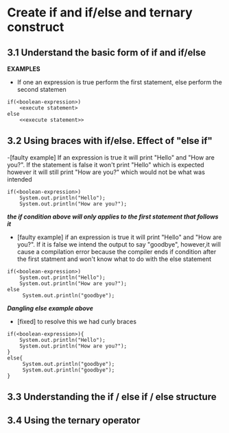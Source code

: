 
# Create if and if/else and ternary construct


## 3.1 Understand the basic form of if and if/else
**EXAMPLES**
- If one an expression is true perform the first statement, else perform the second statemen
````
if(<boolean-expression>)
    <execute statement>
else
    <<execute statement>>
````



## 3.2 Using braces with if/else. Effect of "else if"

-[faulty example] If  an expression is true it will print "Hello" and "How are you?". If the statement is false it won't print "Hello" which is expected however it will still print "How are you?" which would not be what was intended 
````
if(<boolean-expression>)
    System.out.println("Hello");
    System.out.println("How are you?");    
````

***the if condition above will only applies to the first statement that follows it***

- [faulty example] if an expression is true it will print "Hello" and "How are you?". If it is false we intend the output to say "goodbye", however,it will cause a compilation error 
because the compiler ends if condition after the first statment and won't know what to do with the else statement

````
if(<boolean-expression>)
    System.out.println("Hello");
    System.out.println("How are you?");    
else
     System.out.println("goodbye");
````
***Dangling else example above***

- [fixed] to resolve this we had curly braces

````
if(<boolean-expression>){
    System.out.println("Hello");
    System.out.println("How are you?"); 
} 
else{
     System.out.println("goodbye");
     System.out.println("goodbye");
}
````

## 3.3 Understanding the if / else if / else structure


## 3.4 Using the ternary operator 